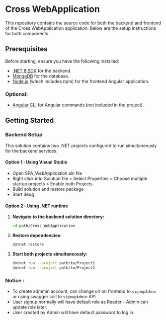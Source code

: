 # Cross WebApplication

This repository contains the source code for both the backend and frontend of the Cross WebApplication application. Below are the setup instructions for both components.

## Prerequisites

Before starting, ensure you have the following installed:
- [.NET 8 SDK](https://dotnet.microsoft.com/en-us/download/dotnet/8.0) for the backend.
- [MongoDB](https://www.mongodb.com/) for the database.
- [Node.js](https://nodejs.org/) (which includes npm) for the frontend Angular application.

### Optional:
- [Angular CLI](https://angular.io/cli) for Angular commands (not included in the project).

## Getting Started

### Backend Setup

This solution contains two .NET projects configured to run simultaneously for the backend services.

#### Option 1 : Using Visual Studio 
- Open SPA_WebApplication.sln file
- Right click into Solution file > Select Properties > Choose multiple startup projects > Enable both Projects.
- Build solution and restore package
- Start deug

#### Option 2 : Using .NET runtime
1. **Navigate to the backend solution directory:**
   ```bash
   cd path/Cross_WebApplication

2. **Restore dependencies:**
   ```bash
   dotnet restore

3. **Start both projects simultaneously:**
   ```bash
   dotnet run --project path/to/Project1
   dotnet run --project path/to/Project2

### Notice :
- To create admmin account, can change url on frontend to `signupAdmin` or using swagger call to `signupAdmin` API
- User signup normally will have default role as Reader - Admin can update role later.
- User created by Admin will have default password to log in.


